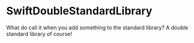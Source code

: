 SwiftDoubleStandardLibrary
==========================

What do call it when you add something to the standard library? A double standard library of course!
